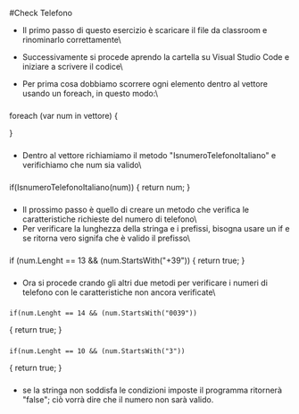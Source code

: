 #Check Telefono
- Il primo passo di questo esercizio è scaricare il file da classroom e rinominarlo correttamente\
- Successivamente si procede aprendo la cartella su Visual Studio Code e iniziare a scrivere il codice\

- Per prima cosa dobbiamo scorrere ogni elemento dentro al vettore usando un foreach, in questo modo:\
###
   foreach (var num in vettore) 
   {
   
   }
###

- Dentro al vettore richiamiamo il metodo "IsnumeroTelefonoItaliano" e verifichiamo che num sia valido\
###
   if(IsnumeroTelefonoItaliano(num))
   {
       return num;
   }
###


- Il prossimo passo è quello di creare un metodo che verifica le caratteristiche richieste del numero di telefono\
- Per verificare la lunghezza della stringa e i prefissi, bisogna usare un if e se ritorna vero signifa che è valido il prefisso\

###
   if (num.Lenght == 13 && (num.StartsWith("+39"))
   {
       return true;
   }
###

- Ora si procede crando gli altri due metodi per verificare i numeri di telefono con le caratteristiche non ancora verificate\
###
    if(num.Lenght == 14 && (num.StartsWith("0039"))
   {
       return true;
   }
###
###
    if(num.Lenght == 10 && (num.StartsWith("3"))
   {
       return true;
   }
###
- se la stringa non soddisfa le condizioni imposte il programma ritornerà "false"; ciò vorrà dire che il numero non sarà valido.













